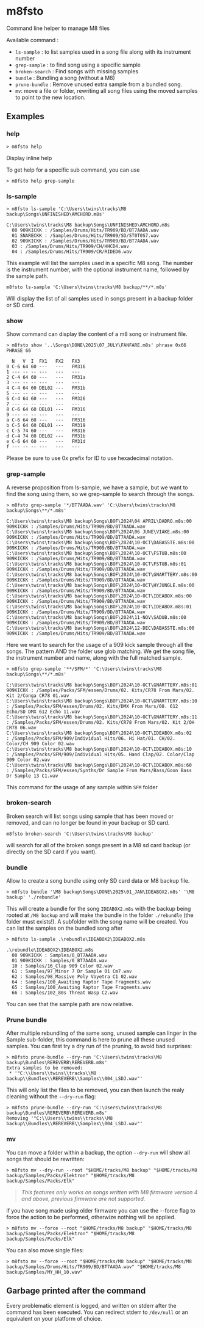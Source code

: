# m8fsto

Command line helper to manage M8 files

Available command :

 * `ls-sample` : to list samples used in a song file along with its instrument number
 * `grep-sample` : to find song using a specific sample
 * `broken-search` : Find songs with missing samples
 * `bundle` : Bundling a song (without a M8)
 * `prune-bundle` : Remove unused extra sample from a bundled song.
 * `mv`: move a file or folder, rewriting all song files using the moved samples
   to point to the new location.

## Examples

### help

```
> m8fsto help
```

Display inline help

To get help for a specific sub command, you can use

```
> m8fsto help grep-sample
```

### ls-sample

```
> m8fsto ls-sample 'C:\Users\twins\tracks\M8 backup\Songs\UNFINISHED\AMCHORD.m8s'

C:\Users\twins\tracks\M8 backup\Songs\UNFINISHED\AMCHORD.m8s
  00 909KICKK : /Samples/Drums/Hits/TR909/BD/BT7AADA.wav
  01 SNARECKK : /Samples/Drums/Hits/TR909/SD/ST0T0S7.wav
  02 909KICKK : /Samples/Drums/Hits/TR909/BD/BT7AADA.wav
  03 : /Samples/Drums/Hits/TR909/CH/HHCD4.wav
  04 : /Samples/Drums/Hits/TR909/CR/RIDED6.wav
```

This example will list the samples used in a specific M8 song.
The number is the instrument number, with the optional instrument
name, followed by the sample path.


```
m8fsto ls-sample 'C:\Users\twins\tracks\M8 backup/**/*.m8s'
```

Will display the list of all samples used in songs present in a backup folder
or SD card.

### show

Show command can display the content of a m8 song or instrument file.

```
> m8fsto show '..\Songs\DONE\2025\07_JULY\FANFARE.m8s' phrase 0x66
PHRASE 66

  N   V  I  FX1   FX2   FX3
0 C-6 64 60 ---   ---   FM316
1 --- -- -- ---   ---   ---
2 C-4 64 60 ---   ---   FM31a
3 --- -- -- ---   ---   ---
4 C-4 64 60 DEL02 ---   FM31b
5 --- -- -- ---   ---   ---
6 C-4 64 60 ---   ---   FM326
7 --- -- -- ---   ---   ---
8 C-6 64 60 DEL01 ---   FM316
9 --- -- -- ---   ---   ---
a C-6 64 60 ---   ---   FM316
b C-5 64 60 DEL01 ---   FM319
c C-5 74 60 ---   ---   FM316
d C-4 74 60 DEL02 ---   FM31b
e C-6 64 60 ---   ---   FM31d
f --- -- -- ---   ---   ---
```

Please be sure to use 0x prefix for ID to use hexadecimal notation.

### grep-sample

A reverse proposition from ls-sample, we have a sample, but we want to find
the song using them, so we grep-sample to search through the songs.

```
> m8fsto grep-sample '*/BT7AADA.wav' 'C:\Users\twins\tracks\M8 backup\Songs\**/*.m8s'

C:\Users\twins\tracks\M8 backup\Songs\BOF\2024\04 APRIL\DADRO.m8s:00 909KICKK : /Samples/Drums/Hits/TR909/BD/BT7AADA.wav
C:\Users\twins\tracks\M8 backup\Songs\BOF\2024\06 JUNE\VIAKE.m8s:00 909KICKK : /Samples/Drums/Hits/TR909/BD/BT7AADA.wav
C:\Users\twins\tracks\M8 backup\Songs\BOF\2024\10-OCT\DABASSTE.m8s:00 909KICKK : /Samples/Drums/Hits/TR909/BD/BT7AADA.wav
C:\Users\twins\tracks\M8 backup\Songs\BOF\2024\10-OCT\FSTUB.m8s:00 909KICKK : /Samples/Drums/Hits/TR909/BD/BT7AADA.wav
C:\Users\twins\tracks\M8 backup\Songs\BOF\2024\10-OCT\FSTUB.m8s:01 909KICKK : /Samples/Drums/Hits/TR909/BD/BT7AADA.wav
C:\Users\twins\tracks\M8 backup\Songs\BOF\2024\10-OCT\GNARTTERY.m8s:00 909KICKK : /Samples/Drums/Hits/TR909/BD/BT7AADA.wav
C:\Users\twins\tracks\M8 backup\Songs\BOF\2024\10-OCT\HYJUNGLE.m8s:00 909KICKK : /Samples/Drums/Hits/TR909/BD/BT7AADA.wav
C:\Users\twins\tracks\M8 backup\Songs\BOF\2024\10-OCT\IDEABOX.m8s:00 909KICKK : /Samples/Drums/Hits/TR909/BD/BT7AADA.wav
C:\Users\twins\tracks\M8 backup\Songs\BOF\2024\10-OCT\IDEABOX.m8s:01 909KICKK : /Samples/Drums/Hits/TR909/BD/BT7AADA.wav
C:\Users\twins\tracks\M8 backup\Songs\BOF\2024\11-NOV\SADUB.m8s:00 909KICKK : /Samples/Drums/Hits/TR909/BD/BT7AADA.wav
C:\Users\twins\tracks\M8 backup\Songs\BOF\2024\12-DEC\DABASSTE.m8s:00 909KICKK : /Samples/Drums/Hits/TR909/BD/BT7AADA.wav
```

Here we want to search for the usage of a 909 kick sample through all the songs.
The pattern AND the folder use glob matching. We get the song file, the instrument
number and name, along with the full matched sample.

```
> m8fsto grep-sample '**/SFM/*' 'C:\Users\twins\tracks\M8 backup\Songs\**/*.m8s'

C:\Users\twins\tracks\M8 backup\Songs\BOF\2024\10-OCT\GNARTTERY.m8s:01 909KICKK : /Samples/Packs/SFM/essen/Drums/02. Kits/CR78 From Mars/02. Kit 2/Conga CR78 01.wav
C:\Users\twins\tracks\M8 backup\Songs\BOF\2024\10-OCT\GNARTTERY.m8s:10  : /Samples/Packs/SFM/essen/Drums/02. Kits/DMX From Mars/08. 612 Echo/SD DMX 612 Echo 11.wav
C:\Users\twins\tracks\M8 backup\Songs\BOF\2024\10-OCT\GNARTTERY.m8s:11  : /Samples/Packs/SFM/essen/Drums/02. Kits/CR78 From Mars/02. Kit 2/OH CR78 06.wav
C:\Users\twins\tracks\M8 backup\Songs\BOF\2024\10-OCT\IDEABOX.m8s:02  : /Samples/Packs/SFM/909/Individual Hits/06. Hi Hat/01. CH/02. Color/CH 909 Color 02.wav
C:\Users\twins\tracks\M8 backup\Songs\BOF\2024\10-OCT\IDEABOX.m8s:10  : /Samples/Packs/SFM/909/Individual Hits/05. Hand Clap/02. Color/Clap 909 Color 02.wav
C:\Users\twins\tracks\M8 backup\Songs\BOF\2024\10-OCT\IDEABOX.m8s:60  : /Samples/Packs/SFM/essen/Synths/Dr Sample From Mars/Bass/Goon Bass Dr Sample 13 C1.wav
```

This command for the usage of any sample within `SFM` folder

### broken-search

Broken search will list songs using sample that has been moved or
removed, and can no longer be found in your backup or SD card.

```
m8fsto broken-search 'C:\Users\twins\tracks\M8 backup'
```

will search for all of the broken songs present in a M8 sd
card backup (or directly on the SD card if you want).

### bundle

Allow to create a song bundle using only SD card data or M8 backup
file.

```
> m8fsto bundle '\M8 backup\Songs\DONE\2025\01_JAN\IDEABOX2.m8s' '\M8 backup' './rebundle'
```

This will create a bundle for the song `IDEABOX2.m8s` with the backup being rooted at `/M8 backup`
and will make the bundle in the folder `./rebundle` (the folder must exists!). A subfolder with
the song name will be created. You can list the samples on the bundled song after

```
> m8fsto ls-sample .\rebundle\IDEABOX2\IDEABOX2.m8s

.\rebundle\IDEABOX2\IDEABOX2.m8s
  00 909KICKK : Samples/0_BT7AADA.wav
  01 909KICKK : Samples/0_BT7AADA.wav
  10 : Samples/16_Clap 909 Color 02.wav
  61 : Samples/97_Minor 7 Dr Sample 01 Cm7.wav
  62 : Samples/98_Massive Poly Voyetra C1 02.wav
  64 : Samples/100_Awaiting Raptor Tape Fragments.wav
  65 : Samples/100_Awaiting Raptor Tape Fragments.wav
  66 : Samples/102_80s Threat Wasp C2.wav
```

You can see that the sample path are now relative.

### Prune bundle

After multiple rebundling of the same song, unused sample can linger
in the Sample sub-folder, this command is here to prune all these
unused samples. You can first try a dry run of the pruning, to avoid
bad surprises:

```
> m8fsto prune-bundle --dry-run 'C:\Users\twins\tracks\M8 backup\Bundles\REREVERB\REREVERB.m8s'
Extra samples to be removed:
 * '"C:\\Users\\twins\\tracks\\M8 backup\\Bundles\\REREVERB\\Samples\\004_LSDJ.wav"'
```

This will only list the files to be removed, you can then launch the realy cleaning
without the `--dry-run` flag:

```
> m8fsto prune-bundle --dry-run 'C:\Users\twins\tracks\M8 backup\Bundles\REREVERB\REREVERB.m8s'
Removing '"C:\\Users\\twins\\tracks\\M8 backup\\Bundles\\REREVERB\\Samples\\004_LSDJ.wav"'
```

### mv


You can move a folder within a backup, the option `--dry-run` will show all
songs that should be rewritten:

```
> m8fsto mv --dry-run --root "$HOME/tracks/M8 backup" "$HOME/tracks/M8 backup/Samples/Packs/Elektron" "$HOME/tracks/M8 backup/Samples/Packs/Elk"
```

> *This features only works on songs written with M8 firmware version 4 and above, previous firmware are not supported.*


if you have song made using older firmware you can use the --force flag to force the action to be performed, otherwize nothing will be applied.

```
> m8fsto mv --force --root "$HOME/tracks/M8 backup" "$HOME/tracks/M8 backup/Samples/Packs/Elektron" "$HOME/tracks/M8 backup/Samples/Packs/Elk"
```

You can also move single files:

```
> m8fsto mv --force --root "$HOME/tracks/M8 backup" "$HOME/tracks/M8 backup/Samples/Drums/Hits/TR909/BD/BT7AADA.wav" "$HOME/tracks/M8 backup/Samples/MY_HH_10.wav"
```

## Garbage printed after the command

Every problematic element is logged, and written on stderr
after the command has been executed. You can redirect stderr
to `/dev/null` or an equivalent on your platform of choice.
